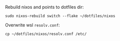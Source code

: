 Rebuild nixos and points to dotfiles dir:

```
sudo nixos-rebuild switch --flake ~/dotfiles/nixos
```

Overwrite wsl `resolv.conf`:

```
cp ~/dotfiles/nixos/resolv.conf /etc/
```
